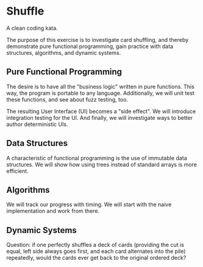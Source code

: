 # Shuffle

A clean coding kata.

The purpose of this exercise is to investigate card shuffling, and thereby 
demonstrate pure functional programming, gain practice with data structures,
algorithms, and dynamic systems.

## Pure Functional Programming

The desire is to have all the "business logic" written in pure functions. This
way, the program is portable to any language. Additionally, we will unit test
these functions, and see about fuzz testing, too.

The resulting User Interface (UI) becomes a "side effect". We will introduce
integration testing for the UI. And finally, we will investigate ways to better
author deterministic UIs.

## Data Structures

A characteristic of functional programming is the use of immutable data 
structures. We will show how using trees instead of standard arrays is more
efficient. 

## Algorithms

We will track our progress with timing.  We will start with the naive
implementation and work from there. 

## Dynamic Systems

Question: if one perfectly shuffles a deck of cards (providing the cut is
equal, left side always goes first, and each card alternates into the pile)
repeatedly, would the cards ever get back to the original ordered deck?
